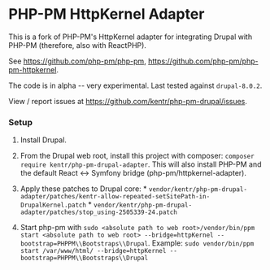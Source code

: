 # PHP-PM HttpKernel Adapter

This is a fork of PHP-PM's HttpKernel adapter for integrating Drupal with PHP-PM (therefore, also with ReactPHP).

See https://github.com/php-pm/php-pm, https://github.com/php-pm/php-pm-httpkernel.

The code is in alpha -- very experimental.  Last tested against `drupal-8.0.2`.

View / report issues at https://github.com/kentr/php-pm-drupal/issues.

### Setup

  1. Install Drupal.

  2. From the Drupal web root, install this project with composer: `composer require kentr/php-pm-drupal-adapter`.  This will also install PHP-PM and the default React <-> Symfony bridge (php-pm/httpkernel-adapter).

  3. Apply these patches to Drupal core:
    * `vendor/kentr/php-pm-drupal-adapter/patches/kentr-allow-repeated-setSitePath-in-DrupalKernel.patch`
    * `vendor/kentr/php-pm-drupal-adapter/patches/stop_using-2505339-24.patch`

  4. Start php-pm with `sudo <absolute path to web root>/vendor/bin/ppm start <absolute path to web root> --bridge=httpKernel --bootstrap=PHPPM\\Bootstraps\\Drupal`.  Example: `sudo vendor/bin/ppm start /var/www/html/ --bridge=httpKernel --bootstrap=PHPPM\\Bootstraps\\Drupal`
